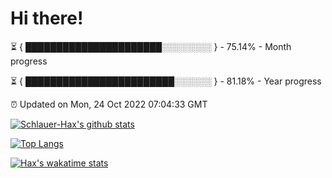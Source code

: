 # Hi there!

⏳ { ██████████████████████░░░░░░░░ } - 75.14% - Month progress

⏳ { ████████████████████████░░░░░░ } - 81.18% - Year progress

⏰ Updated on Mon, 24 Oct 2022 07:04:33 GMT


[![Schlauer-Hax's github stats](https://github-readme-stats.vercel.app/api?username=Schlauer-Hax&show_icons=true&theme=dark&count_private=true)](https://github.com/Schlauer-Hax)


[![Top Langs](https://github-readme-stats.vercel.app/api/top-langs/?username=Schlauer-Hax&layout=compact&theme=dark)](https://github.com/Schlauer-Hax?tab=repositories)


[![Hax's wakatime stats](https://github-readme-stats.vercel.app/api/wakatime?username=Hax&theme=dark)](https://wakatime.com/@Hax)

